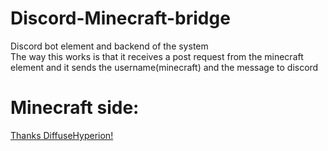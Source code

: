 # Discord-Minecraft-bridge
Discord bot element and backend of the system         
The way this works is that it receives a post request from the minecraft element and it sends the username(minecraft) and the message to discord


# Minecraft side:
[Thanks DiffuseHyperion!](https://github.com/DiffuseHyperion/DiscordMinecraftBridge)
